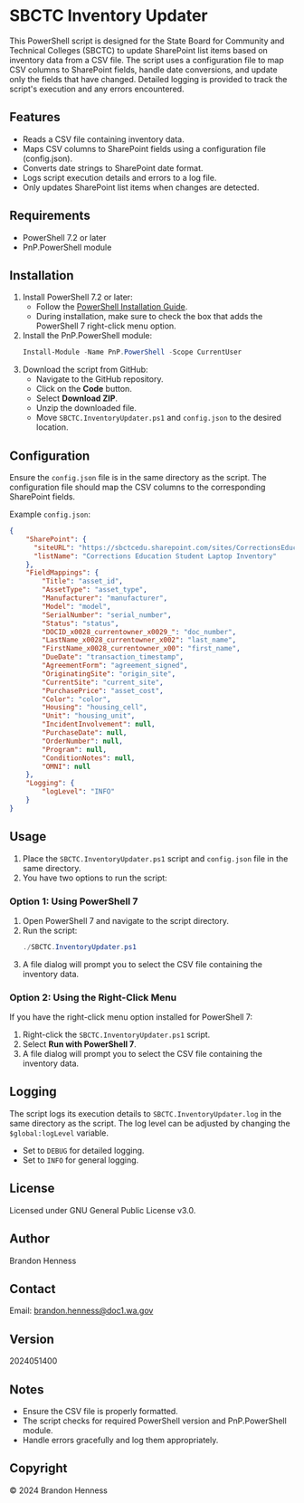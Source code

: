# SBCTC Inventory Updater

This PowerShell script is designed for the State Board for Community and Technical Colleges (SBCTC) to update SharePoint list items based on inventory data from a CSV file. The script uses a configuration file to map CSV columns to SharePoint fields, handle date conversions, and update only the fields that have changed. Detailed logging is provided to track the script's execution and any errors encountered.

## Features

- Reads a CSV file containing inventory data.
- Maps CSV columns to SharePoint fields using a configuration file (config.json).
- Converts date strings to SharePoint date format.
- Logs script execution details and errors to a log file.
- Only updates SharePoint list items when changes are detected.

## Requirements

- PowerShell 7.2 or later
- PnP.PowerShell module

## Installation

1. Install PowerShell 7.2 or later:
    - Follow the [PowerShell Installation Guide](https://docs.microsoft.com/en-us/powershell/scripting/install/installing-powershell).
    - During installation, make sure to check the box that adds the PowerShell 7 right-click menu option.
2. Install the PnP.PowerShell module:
    ```powershell
    Install-Module -Name PnP.PowerShell -Scope CurrentUser
    ```
3. Download the script from GitHub:
    - Navigate to the GitHub repository.
    - Click on the **Code** button.
    - Select **Download ZIP**.
    - Unzip the downloaded file.
    - Move `SBCTC.InventoryUpdater.ps1` and `config.json` to the desired location.

## Configuration

Ensure the `config.json` file is in the same directory as the script. The configuration file should map the CSV columns to the corresponding SharePoint fields.

Example `config.json`:
```json
{
    "SharePoint": {
      "siteURL": "https://sbctcedu.sharepoint.com/sites/CorrectionsEducationIT",
      "listName": "Corrections Education Student Laptop Inventory"
    },
    "FieldMappings": {
        "Title": "asset_id",
        "AssetType": "asset_type",
        "Manufacturer": "manufacturer",
        "Model": "model",
        "SerialNumber": "serial_number",
        "Status": "status",
        "DOCID_x0028_currentowner_x0029_": "doc_number",
        "LastName_x0028_currentowner_x002": "last_name",
        "FirstName_x0028_currentowner_x00": "first_name",
        "DueDate": "transaction_timestamp",
        "AgreementForm": "agreement_signed",
        "OriginatingSite": "origin_site",
        "CurrentSite": "current_site",
        "PurchasePrice": "asset_cost",
        "Color": "color",
        "Housing": "housing_cell",
        "Unit": "housing_unit",
        "IncidentInvolvement": null,
        "PurchaseDate": null,
        "OrderNumber": null,
        "Program": null,
        "ConditionNotes": null,
        "OMNI": null
    },
    "Logging": {
        "logLevel": "INFO"
    }
}
```

## Usage

1. Place the `SBCTC.InventoryUpdater.ps1` script and `config.json` file in the same directory.
2. You have two options to run the script:

### Option 1: Using PowerShell 7

1. Open PowerShell 7 and navigate to the script directory.
2. Run the script:
    ```powershell
    ./SBCTC.InventoryUpdater.ps1
    ```
3. A file dialog will prompt you to select the CSV file containing the inventory data.

### Option 2: Using the Right-Click Menu

If you have the right-click menu option installed for PowerShell 7:

1. Right-click the `SBCTC.InventoryUpdater.ps1` script.
2. Select **Run with PowerShell 7**.
3. A file dialog will prompt you to select the CSV file containing the inventory data.

## Logging

The script logs its execution details to `SBCTC.InventoryUpdater.log` in the same directory as the script. The log level can be adjusted by changing the `$global:logLevel` variable.

- Set to `DEBUG` for detailed logging.
- Set to `INFO` for general logging.

## License

Licensed under GNU General Public License v3.0.

## Author

Brandon Henness

## Contact

Email: [brandon.henness@doc1.wa.gov](mailto:brandon.henness@doc1.wa.gov)

## Version

2024051400

## Notes

- Ensure the CSV file is properly formatted.
- The script checks for required PowerShell version and PnP.PowerShell module.
- Handle errors gracefully and log them appropriately.

## Copyright

© 2024 Brandon Henness

